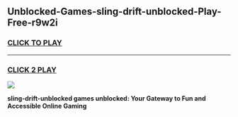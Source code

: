 
## Unblocked-Games-sling-drift-unblocked-Play-Free-r9w2i
<h3>
<a href="https://premium76.site?title=sling-drift-unblocked&ref=18A1">CLICK TO PLAY</a></h3>
<hr>

<h3>
<a href="https://premium76.site?title=sling-drift-unblocked&ref=18A1">CLICK 2 PLAY</a>
  
</h3>

<a href="https://premium76.site?title=sling-drift-unblocked&ref=18A1"><img src="https://clearcache.store/games.png"></a>


**sling-drift-unblocked games unblocked: Your Gateway to Fun and Accessible Online Gaming**
